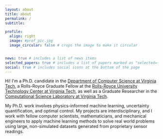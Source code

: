```yaml
---
layout: about
title: about
permalink: /
subtitle:

profile:
  align: right
  image: #prof_pic.jpg
  image_circular: false # crops the image to make it circular


news: true # includes a list of news items
selected_papers: true # includes a list of papers marked as "selected={true}"
social: true # includes social icons at the bottom of the page
---
```


Hi! I'm a Ph.D. candidate in the [Department of Computer Science at Virginia Tech](https://cs.vt.edu/), a Rolls-Royce Graduate Fellow at the [Rolls-Royce University Technology Center at Virginia Tech](https://rollsroyce.me.vt.edu/), as well as a Graduate Researcher in the [Computational Science Laboratory at Virginia Tech](https://csl.cs.vt.edu/).

My Ph.D. work involves physics-informed machine learning, uncertainty quantification, and optimal control. My projects are interdisciplinary, and I work with fellow computer scientists, mathematicians, and mechanical engineers to apply machine learning methods to solve real world problems using large, non-simulated datasets generated from proprietary sensor readings.

